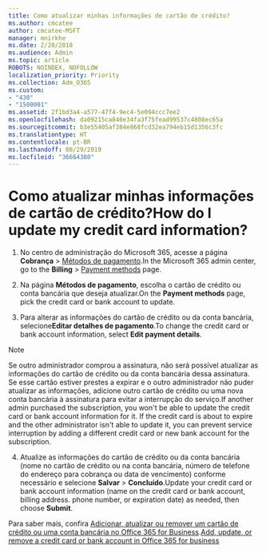 ```yaml
---
title: Como atualizar minhas informações de cartão de crédito?
ms.author: cmcatee
author: cmcatee-MSFT
manager: mnirkhe
ms.date: 2/20/2018
ms.audience: Admin
ms.topic: article
ROBOTS: NOINDEX, NOFOLLOW
localization_priority: Priority
ms.collection: Adm_O365
ms.custom:
- "430"
- "1500001"
ms.assetid: 2f1bd3a4-a577-47f4-9ec4-5e094ccc7ee2
ms.openlocfilehash: da09215ca846e34fa3f75fead99537c4808ec65a
ms.sourcegitcommit: b3e55405af384e868fcd32ea794eb15d1356c3fc
ms.translationtype: HT
ms.contentlocale: pt-BR
ms.lasthandoff: 08/29/2019
ms.locfileid: "36664380"
---
```

# <a name="how-do-i-update-my-credit-card-information"></a><span data-ttu-id="7b6af-102">Como atualizar minhas informações de cartão de crédito?</span><span class="sxs-lookup"><span data-stu-id="7b6af-102">How do I update my credit card information?</span></span>

1. <span data-ttu-id="7b6af-103">No centro de administração do Microsoft 365, acesse a página **Cobrança** \> [Métodos de pagamento](https://go.microsoft.com/fwlink/p/?linkid=842054).</span><span class="sxs-lookup"><span data-stu-id="7b6af-103">In the Microsoft 365 admin center, go to the **Billing** \> [Payment methods](https://go.microsoft.com/fwlink/p/?linkid=842054) page.</span></span>

2. <span data-ttu-id="7b6af-104">Na página **Métodos de pagamento**, escolha o cartão de crédito ou conta bancária que deseja atualizar.</span><span class="sxs-lookup"><span data-stu-id="7b6af-104">On the **Payment methods** page, pick the credit card or bank account to update.</span></span>

3. <span data-ttu-id="7b6af-105">Para alterar as informações do cartão de crédito ou da conta bancária, selecione**Editar detalhes de pagamento**.</span><span class="sxs-lookup"><span data-stu-id="7b6af-105">To change the credit card or bank account information, select **Edit payment details**.</span></span>

> [!NOTE]
> <span data-ttu-id="7b6af-p101">Se outro administrador comprou a assinatura, não será possível atualizar as informações do cartão de crédito ou da conta bancária dessa assinatura. Se esse cartão estiver prestes a expirar e o outro administrador não puder atualizar as informações, adicione outro cartão de crédito ou uma nova conta bancária à assinatura para evitar a interrupção do serviço.</span><span class="sxs-lookup"><span data-stu-id="7b6af-p101">If another admin purchased the subscription, you won't be able to update the credit card or bank account information for it. If the credit card is about to expire and the other administrator isn't able to update it, you can prevent service interruption by adding a different credit card or new bank account for the subscription.</span></span>

4. <span data-ttu-id="7b6af-108">Atualize as informações do cartão de crédito ou da conta bancária (nome no cartão de crédito ou na conta bancária, número de telefone do endereço para cobrança ou data de vencimento) conforme necessário e selecione **Salvar** > **Concluído**.</span><span class="sxs-lookup"><span data-stu-id="7b6af-108">Update your credit card or bank account information (name on the credit card or bank account, billing address. phone number, or expiration date) as needed, then choose **Submit**.</span></span>

<span data-ttu-id="7b6af-109">Para saber mais, confira [Adicionar, atualizar ou remover um cartão de crédito ou uma conta bancária no Office 365 for Business](https://docs.microsoft.com/office365/admin/subscriptions-and-billing/add-update-or-remove-credit-card-or-bank-account).</span><span class="sxs-lookup"><span data-stu-id="7b6af-109">[Add, update, or remove a credit card or bank account in Office 365 for business](https://docs.microsoft.com/office365/admin/subscriptions-and-billing/add-update-or-remove-credit-card-or-bank-account)</span></span>